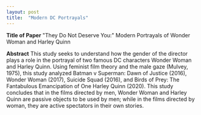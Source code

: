 ```yaml
---
layout: post
title:  "Modern DC Portrayals"
---
```


**Title of Paper**
"They Do Not Deserve You:" Modern Portrayals of Wonder Woman and Harley Quinn

**Abstract**
This study seeks to understand how the gender of the director plays a role in the portrayal of two famous DC characters Wonder Woman and Harley Quinn. Using feminist film theory and the male gaze (Mulvey, 1975), this study analyzed Batman v Superman: Dawn of Justice (2016), Wonder Woman (2017), Suicide Squad (2016), and Birds of Prey: The Fantabulous Emancipation of One Harley Quinn (2020). This study concludes that in the films directed by men, Wonder Woman and Harley Quinn are passive objects to be used by men; while in the films directed by woman, they are active spectators in their own stories. 
